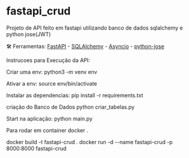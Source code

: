 # fastapi_crud
Projeto de API feito em fastapi utilizando banco de dados sqlalchemy e python jose(JWT)

🛠️ Ferramentas: [FastAPI](https://fastapi.tiangolo.com/) - [SQLAlchemy](https://www.sqlalchemy.org/) - [Asyncio](https://docs.python.org/pt-br/3/library/asyncio.html) - [python-jose](https://python-jose.readthedocs.io/en/latest/) 

Instrucoes para Execução da API:

Criar uma env:
python3 -m venv env

Ativar a env:
source env/bin/activate

Instalar as dependencias:
pip install -r requirements.txt

criação do Banco de Dados
python criar_tabelas.py

Start na aplicação:
python main.py

Para rodar em container docker
.

 docker build -t fastapi-crud .
 docker run -d --name fastapi-crud -p 8000:8000 fastapi-crud
